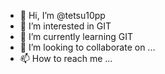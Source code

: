 - 👋 Hi, I’m @tetsu10pp
- 👀 I’m interested in GIT
- 🌱 I’m currently learning GIT
- 💞️ I’m looking to collaborate on ...
- 📫 How to reach me ...

<!---
tetsu10pp/tetsu10pp is a ✨ special ✨ repository because its `README.md` (this file) appears on your GitHub profile.
You can click the Preview link to take a look at your changes.
--->
